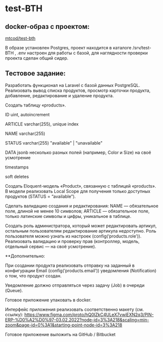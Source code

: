 # test-BTH

## docker-образ с проектом:
<a href="https://hub.docker.com/r/mtcod/test-bth">mtcod/test-bth</a>

В образе установлен Postgres, проект находится в каталоге /srv/test-BTH , .env настроен для работы с базой, для наглядности проверки проекта сделан общий сидер.

## Тестовое задание:
Разработать функционал на Laravel c базой данных PostgreSQL.
Реализовать вывод списка продуктов, просмотр карточки продукта, добавление,  редактирование и удаление продукта.

Создать таблицу «products».

ID
uint, autoincrement

ARTICLE
varchar(255), unique index

NAME
varchar(255)

STATUS
varchar(255)
"available" | "unavailable"

DATA
jsonb
несколько разных полей
(например, Color и Size)
на своё усмотрение


timestamps



soft deletes



Создать Eloquent-модель «Product», связанную с таблицей «products».
В модели реализовать Local Scope для получения только доступных продуктов (STATUS = “available”).

Сделать валидацию создания и редактирования:
NAME — обязательное поле, длиной не менее 10 символов;
ARTICLE — обязательное поле, только латинские символы и цифры, уникальное в таблице.

Создать роль администратора, который может редактировать артикул, остальным пользователям редактирование артикула недоступно.
Роль пользователя можно узнать из настроек (config(‘products.role’)).
Реализовать валидацию и проверку прав (контроллер, модель, отдельный сервис — на своё усмотрение).

**Дополнительно:

При создании продукта реализовать отправку на заданный в конфигурации Email (config(‘products.email’)) уведомления (Notification) о том, что продукт создан.

Уведомление должно отправляться через задачу (Job) в очереди (Queue).

Готовое приложение упаковать в docker.

Интерфейс приложения реализовать соответственно макету (см. ссылку): https://www.figma.com/proto/hQ0IZkC4ULeX7vwiEXN2q3/PIN-ERP-%D0%A2%D0%97-03.02.2022?node-id=3%3A218&scaling=min-zoom&page-id=0%3A1&starting-point-node-id=3%3A218

Готовое приложение выложить на GitHub / Bitbucket
